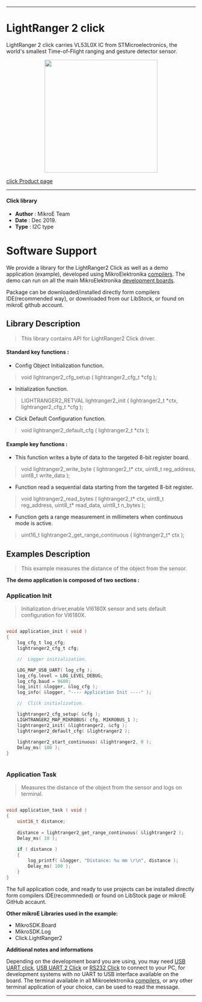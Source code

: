 

---
# LightRanger 2 click

LightRanger 2 click carries VL53L0X IC from STMicroelectronics, the world's 
smallest Time-of-Flight ranging and gesture detector sensor.

<p align="center">
  <img src="https://download.mikroe.com/images/click_for_ide/lightranger2_click.png" height=300px>
</p>

[click Product page](https://www.mikroe.com/lightranger-2-click)

---


#### Click library 

- **Author**        : MikroE Team
- **Date**          : Dec 2019.
- **Type**          : I2C type


# Software Support

We provide a library for the LightRanger2 Click 
as well as a demo application (example), developed using MikroElektronika 
[compilers](https://shop.mikroe.com/compilers). 
The demo can run on all the main MikroElektronika [development boards](https://shop.mikroe.com/development-boards).

Package can be downloaded/installed directly form compilers IDE(recommended way), or downloaded from our LibStock, or found on mikroE github account. 

## Library Description

> This library contains API for LightRanger2 Click driver.

#### Standard key functions :

- Config Object Initialization function.
> void lightranger2_cfg_setup ( lightranger2_cfg_t *cfg ); 
 
- Initialization function.
> LIGHTRANGER2_RETVAL lightranger2_init ( lightranger2_t *ctx, lightranger2_cfg_t *cfg );

- Click Default Configuration function.
> void lightranger2_default_cfg ( lightranger2_t *ctx );


#### Example key functions :

- This function writes a byte of data to the targeted 8-bit register board.
> void lightranger2_write_byte ( lightranger2_t* ctx, uint8_t reg_address, uint8_t write_data );
 
- Function read a sequential data starting from the targeted 8-bit register.
> void lightranger2_read_bytes ( lightranger2_t* ctx, uint8_t reg_address, uint8_t* read_data, uint8_t n_bytes );

- Function gets a range measurement in millimeters when continuous mode is active.
> uint16_t lightranger2_get_range_continuous ( lightranger2_t* ctx );

## Examples Description

> This example measures the distance of the object from the sensor.

**The demo application is composed of two sections :**

### Application Init 

> Initialization driver,enable Vl6180X sensor and sets default configuration for Vl6180X.

```c

void application_init ( void )
{
    log_cfg_t log_cfg;
    lightranger2_cfg_t cfg;

    //  Logger initialization.

    LOG_MAP_USB_UART( log_cfg );
    log_cfg.level = LOG_LEVEL_DEBUG;
    log_cfg.baud = 9600;
    log_init( &logger, &log_cfg );
    log_info( &logger, "---- Application Init ----" );

    //  Click initialization.

    lightranger2_cfg_setup( &cfg );
    LIGHTRANGER2_MAP_MIKROBUS( cfg, MIKROBUS_1 );
    lightranger2_init( &lightranger2, &cfg );
    lightranger2_default_cfg( &lightranger2 );
    
    lightranger2_start_continuous( &lightranger2, 0 );
    Delay_ms( 100 );
}
  
```

### Application Task

> Measures the distance of the object from the sensor and logs on terminal.

```c

void application_task ( void )
{
    uint16_t distance;
    
    distance = lightranger2_get_range_continuous( &lightranger2 );
    Delay_ms( 10 );
    
    if ( distance )
    {
        log_printf( &logger, "Distance: %u mm \r\n", distance );
        Delay_ms( 100 );
    }
}

```


The full application code, and ready to use projects can be  installed directly form compilers IDE(recommneded) or found on LibStock page or mikroE GitHub accaunt.

**Other mikroE Libraries used in the example:** 

- MikroSDK.Board
- MikroSDK.Log
- Click.LightRanger2

**Additional notes and informations**

Depending on the development board you are using, you may need 
[USB UART click](https://shop.mikroe.com/usb-uart-click), 
[USB UART 2 Click](https://shop.mikroe.com/usb-uart-2-click) or 
[RS232 Click](https://shop.mikroe.com/rs232-click) to connect to your PC, for 
development systems with no UART to USB interface available on the board. The 
terminal available in all Mikroelektronika 
[compilers](https://shop.mikroe.com/compilers), or any other terminal application 
of your choice, can be used to read the message.



---
